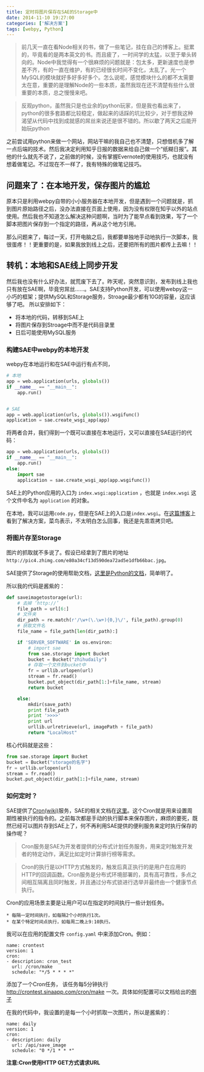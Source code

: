 ```yaml
---
title: 定时将图片保存在SAE的Storage中
date: 2014-11-10 19:27:00
categories: ['解决方案']
tags: [webpy, Python]
---
```


>前几天一直在看Node相关的书，做了一些笔记，挂在自己的博客上。挺累的，毕竟看的是两本英文的书。而且疲了，一时间学的太猛，以至于晕头转向的。Node中我觉得有一个很麻烦的问题就是：包太多，更新速度也是参差不齐，有的一直在维护，有的已经很长时间不变化，太乱了。光一个MySQL的模块就好多好多好多个。怎么说呢，感觉模块什么的都不太需要太在意，重要的是理解Node的一些本质，虽然我现在还不清楚有些什么很重要的本质，总之慢慢来吧。

>反观python，虽然我只是也业余的python玩家，但是我也看出来了，python的很多套路都比较稳定，做起来的话踩的坑比较少，对于想我这种渴望从代码中找到成就感的屌丝来说还是很不错的。所以歇了两天之后能开始玩python

之前尝试用python来做一个网站，网站干嘛的我自己也不清楚，只想借机多了解一点后端的技术。然后我决定利用知乎日报的数据来给自己做一个“纸糊日报”。其他的什么就先不说了，之前做的时候，没有掌握Evernote的使用技巧，也就没有想着做笔记。不过现在不一样了，我有特殊的做笔记技巧。


## 问题来了：在本地开发，保存图片的尴尬
原本只是利用webpy自带的小小服务器在本地开发，但是遇到一个问题就是，抓到图片原始路径之后，没办法直接在页面上使用，因为没有权限在知乎以外的站点使用。然后我也不知道怎么解决这种问题啊，当时为了能早点看到效果，写了一个脚本把图片保存到一个指定的路径，再从这个地方引用。

那么问题来了，每过一天，打开电脑之后，我都要单独地手动地执行一次脚本，我很蛋疼！！更重要的是，如果我放到线上之后，还要把所有的图片都传上去嘛！！

## 转机：本地和SAE线上同步开发

然后我也没有什么好办法，就荒废下去了。昨天呢，突然意识到，发布到线上我也只有放在SAE啊，毕竟穷屌丝……。SAE支持Python开发，可以使用webpy这一小巧的框架；提供MySQL和Storage服务，Stroage最少都有10G的容量，这应该够了吧。
所以安排如下：

* 将本地的代码，转移到SAE上
* 将图片保存到Stroage中而不是代码目录里
* 日后可能使用MySQL服务

### 构建SAE中webpy的本地开发
webpy在本地运行和在SAE中运行有点不同，

```python
# 本地
app = web.application(urls, globals())
if __name__ == "__main__":
    app.run()


# SAE
app = web.application(urls, globals()).wsgifunc()
application = sae.create_wsgi_app(app)
```

将两者合并，我们得到一个既可以直接在本地运行，又可以直接在SAE运行的代码：

```python
app = web.application(urls, globals())
if __name__ == "__main__":
    app.run()
else:
    import sae
    application = sae.create_wsgi_app(app.wsgifunc())

```

SAE上的Python应用的入口为 `index.wsgi:application` ，也就是 `index.wsgi` 这个文件中名为 `application` 的对象。

在本地，我可以运用`code.py`，但是在SAE上的入口是`index.wsgi`。在[这篇博客](http://www.liaoxuefeng.com/article/00137389260145256f699d538ae4fd3910be06d2753b192000)上看到了解决方案，菜鸟表示，不太明白怎么回事，我还是先乖乖拷贝吧。

### 将图片存至Storage

图片的抓取就不多说了。假设已经拿到了图片的地址`http://pic4.zhimg.com/e80a34cf13d590dea72ad5e1dfb66bac.jpg`。

SAE提供了Storage的使用帮助文档，[这里是Python的文档](http://sae.sina.com.cn/doc/python/storage.html#module-sae.storage)，简单明了。

所以我的代码是酱紫的：

```python
def saveimagetostorage(url):
    # 去掉 ‘http://’
    file_path = url[6:]
    # 文件夹
    dir_path = re.match(r'/\w+(\.\w+){0,}\/', file_path).group(0)
    # 获取文件名
    file_name = file_path[len(dir_path):]

    if 'SERVER_SOFTWARE' in os.environ:
        # import sae
        from sae.storage import Bucket
        bucket = Bucket("zhihudaily")
        # 存取一个文件到bucket中
        fr = urllib.urlopen(url)
        stream = fr.read()
        bucket.put_object(dir_path[1:]+file_name, stream)
        return bucket

    else:
        mkdir(save_path)
        print file_path
        print '>>>>'
        print url
        urllib.urlretrieve(url, imagePath + file_path)
        return "LocalHost"
```
核心代码就是这些：

```python
from sae.storage import Bucket
bucket = Bucket("storage的名字")
fr = urllib.urlopen(url)
stream = fr.read()
bucket.put_object(dir_path[1:]+file_name, stream)
```

### 如何定时？

SAE提供了[Cron(wiki)](http://zh.wikipedia.org/wiki/Cron)服务，SAE的相关文档在[这里](http://sae.sina.com.cn/doc/php/cron.html)。这个Cron就是用来设置周期性被执行的指令的。之前每次都是手动的执行脚本来保存图片，麻烦的要死，既然已经可以图片存到SAE上了，何不再利用SAE提供的便利服务来定时执行保存的操作呢？

>Cron服务是SAE为开发者提供的分布式计划任务服务，用来定时触发开发者的特定动作，满足比如定时计算排行榜等需求。

>Cron的执行是以HTTP方式触发的，触发后真正执行的是用户在应用的HTTP的回调函数。Cron服务是分布式环境部署的，具有高可靠性，多点之间相互隔离且同时触发，并且通过分布式锁进行选举并最终由一个健康节点执行。

Cron的应用场景主要是让用户可以在指定的时间执行一些计划任务。
    
    * 每隔一定时间执行，如每隔2个小时执行1次。
    * 在某个特定时间点执行，如每周二晚上9:10执行。

我可以在应用的配置文件 `config.yaml` 中来添加Cron。例如：
 
    name: crontest
    version: 1
    cron:
    - description: cron_test
      url: /cron/make
      schedule: "*/5 * * * *"


添加了一个Cron任务， 该任务每5分钟执行 http://crontest.sinaapp.com/cron/make 一次。具体如何配置可以文档给出的[例子](http://sae.sina.com.cn/doc/php/cron.html#id3)

在我的代码中，我设置的是每一个小时抓取一次图片，所以是酱紫的：

    name: daily
    version: 1
    cron:
    - description: daily
      url: /api/save_image
      schedule: "0 */1 * * *"


**注意:Cron使用HTTP GET方式请求URL**



